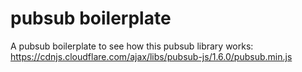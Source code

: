 # pubsub boilerplate

A pubsub boilerplate to see how this pubsub library works: https://cdnjs.cloudflare.com/ajax/libs/pubsub-js/1.6.0/pubsub.min.js

